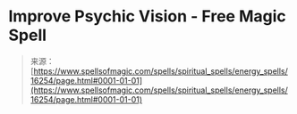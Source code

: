<!--yml
category: 未分类
date: 2024-06-12 18:56:17
-->

# Improve Psychic Vision - Free Magic Spell

> 来源：[https://www.spellsofmagic.com/spells/spiritual_spells/energy_spells/16254/page.html#0001-01-01](https://www.spellsofmagic.com/spells/spiritual_spells/energy_spells/16254/page.html#0001-01-01)